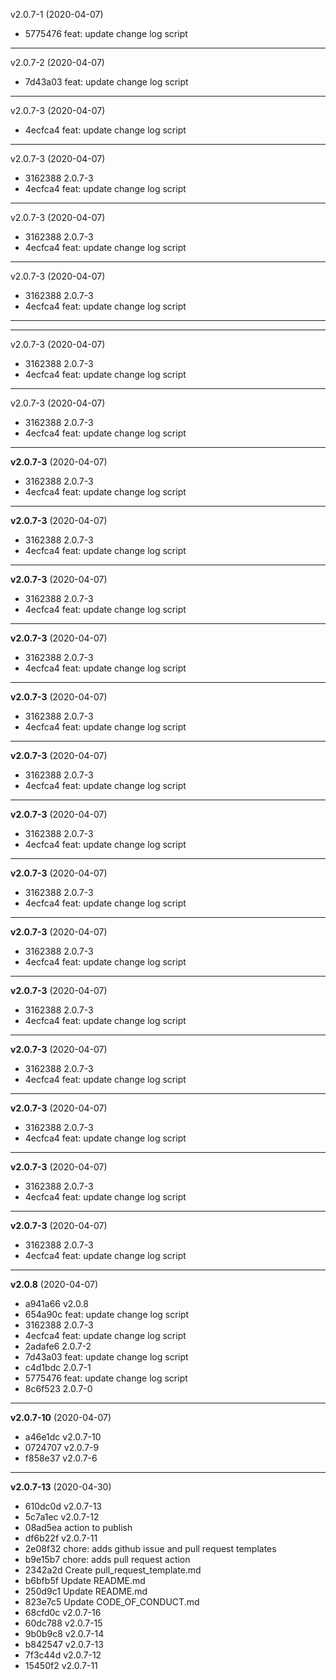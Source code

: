 v2.0.7-1  (2020-04-07) 
* 5775476 feat: update change log script 
-------------------


v2.0.7-2  (2020-04-07) 

* 7d43a03 feat: update change log script 

-------------------


v2.0.7-3  (2020-04-07) 

* 4ecfca4 feat: update change log script 

-------------------

v2.0.7-3  (2020-04-07) 

* 3162388 2.0.7-3
* 4ecfca4 feat: update change log script 

-------------------

v2.0.7-3  (2020-04-07) 

* 3162388 2.0.7-3
* 4ecfca4 feat: update change log script 
-------------------

v2.0.7-3  (2020-04-07) 

* 3162388 2.0.7-3
* 4ecfca4 feat: update change log script 
-------------------


-------------------
 v2.0.7-3  (2020-04-07) 

* 3162388 2.0.7-3
* 4ecfca4 feat: update change log script

-------------------
 v2.0.7-3  (2020-04-07) 

* 3162388 2.0.7-3
* 4ecfca4 feat: update change log script

-------------------
 **v2.0.7-3**  (2020-04-07) 

* 3162388 2.0.7-3
* 4ecfca4 feat: update change log script

-------------------
 **v2.0.7-3**  (2020-04-07) 

* 3162388 2.0.7-3
* 4ecfca4 feat: update change log script


-------------------
 **v2.0.7-3**  (2020-04-07) 

* 3162388 2.0.7-3
* 4ecfca4 feat: update change log script


-------------------
 **v2.0.7-3**  (2020-04-07) 

* 3162388 2.0.7-3
* 4ecfca4 feat: update change log script


-------------------
 **v2.0.7-3**  (2020-04-07) 

* 3162388 2.0.7-3
* 4ecfca4 feat: update change log script


-------------------
 **v2.0.7-3**  (2020-04-07) 

* 3162388 2.0.7-3
* 4ecfca4 feat: update change log script



-------------------
 **v2.0.7-3**  (2020-04-07) 

* 3162388 2.0.7-3
* 4ecfca4 feat: update change log script



-------------------
 **v2.0.7-3**  (2020-04-07) 

* 3162388 2.0.7-3
* 4ecfca4 feat: update change log script



-------------------
 **v2.0.7-3**  (2020-04-07) 

* 3162388 2.0.7-3
* 4ecfca4 feat: update change log script




-------------------
 **v2.0.7-3**  (2020-04-07) 

* 3162388 2.0.7-3
* 4ecfca4 feat: update change log script


-------------------
 **v2.0.7-3**  (2020-04-07) 

* 3162388 2.0.7-3
* 4ecfca4 feat: update change log script

-------------------
 **v2.0.7-3**  (2020-04-07) 

* 3162388 2.0.7-3
* 4ecfca4 feat: update change log script

-------------------
 **v2.0.7-3**  (2020-04-07) 

* 3162388 2.0.7-3
* 4ecfca4 feat: update change log script

-------------------
 **v2.0.7-3**  (2020-04-07) 

* 3162388 2.0.7-3
* 4ecfca4 feat: update change log script

-------------------
 **v2.0.8**  (2020-04-07) 

* a941a66 v2.0.8
* 654a90c feat: update change log script
* 3162388 2.0.7-3
* 4ecfca4 feat: update change log script
* 2adafe6 2.0.7-2
* 7d43a03 feat: update change log script
* c4d1bdc 2.0.7-1
* 5775476 feat: update change log script
* 8c6f523 2.0.7-0

-------------------
 **v2.0.7-10**  (2020-04-07) 

* a46e1dc v2.0.7-10
* 0724707 v2.0.7-9
* f858e37 v2.0.7-6

-------------------
 **v2.0.7-13**  (2020-04-30) 

* 610dc0d v2.0.7-13
* 5c7a1ec v2.0.7-12
* 08ad5ea action to publish
* df6b22f v2.0.7-11
* 2e08f32 chore: adds github issue and pull request templates
* b9e15b7 chore: adds pull request action
* 2342a2d Create pull_request_template.md
* b6bfb5f Update README.md
* 250d9c1 Update README.md
* 823e7c5 Update CODE_OF_CONDUCT.md
* 68cfd0c v2.0.7-16
* 60dc788 v2.0.7-15
* 9b0b9c8 v2.0.7-14
* b842547 v2.0.7-13
* 7f3c44d v2.0.7-12
* 15450f2 v2.0.7-11
